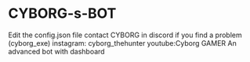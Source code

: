 # CYBORG-s-BOT
Edit the config.json file
contact CYBORG in discord if you find a problem (cyborg_exe)
instagram: cyborg_thehunter
youtube:Cyborg GAMER
An advanced bot with dashboard

